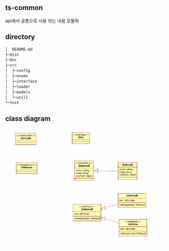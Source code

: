 ## ts-common

api에서 공통으로 사용 되는 내용 모듈화

## directory
```sh
│  README.md
├─dist
├─doc
├─src
│  ├─config
│  ├─enums
│  ├─interface
│  ├─loader
│  ├─models
│  └─utill
└─test

```

## class diagram
![classdiagram](/doc/classdiagram.png)
